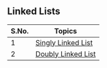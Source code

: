## Linked Lists

| S.No. | Topics |
| ----- | ---- |
| 1 | [Singly Linked List](1]singly-linked-list) |
| 2 | [Doubly Linked List](2]doubly-linked-list) |